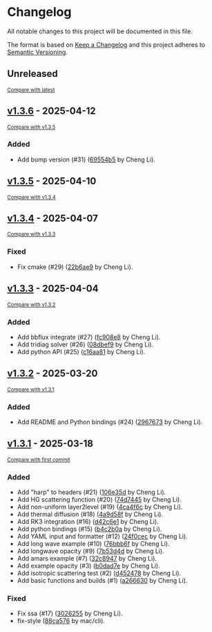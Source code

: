 # Changelog

All notable changes to this project will be documented in this file.

The format is based on [Keep a Changelog](http://keepachangelog.com/en/1.0.0/)
and this project adheres to [Semantic Versioning](http://semver.org/spec/v2.0.0.html).

<!-- insertion marker -->
## Unreleased

<small>[Compare with latest](https://github.com/chengcli/pyharp/compare/v1.3.6...HEAD)</small>

<!-- insertion marker -->
## [v1.3.6](https://github.com/chengcli/pyharp/releases/tag/v1.3.6) - 2025-04-12

<small>[Compare with v1.3.5](https://github.com/chengcli/pyharp/compare/v1.3.5...v1.3.6)</small>

### Added

- Add bump version (#31) ([69554b5](https://github.com/chengcli/pyharp/commit/69554b5f7a79821dde7b564760d7477987d99693) by Cheng Li).

## [v1.3.5](https://github.com/chengcli/pyharp/releases/tag/v1.3.5) - 2025-04-10

<small>[Compare with v1.3.4](https://github.com/chengcli/pyharp/compare/v1.3.4...v1.3.5)</small>

## [v1.3.4](https://github.com/chengcli/pyharp/releases/tag/v1.3.4) - 2025-04-07

<small>[Compare with v1.3.3](https://github.com/chengcli/pyharp/compare/v1.3.3...v1.3.4)</small>

### Fixed

- Fix cmake (#29) ([22b6ae9](https://github.com/chengcli/pyharp/commit/22b6ae93bf3f6039b3d583adeb58074a7c5843a6) by Cheng Li).

## [v1.3.3](https://github.com/chengcli/pyharp/releases/tag/v1.3.3) - 2025-04-04

<small>[Compare with v1.3.2](https://github.com/chengcli/pyharp/compare/v1.3.2...v1.3.3)</small>

### Added

- Add bbflux integrate (#27) ([fc908e8](https://github.com/chengcli/pyharp/commit/fc908e880ace3e4fb29a3e1e08865bd8c8f91cde) by Cheng Li).
- Add tridiag solver (#26) ([08dbef9](https://github.com/chengcli/pyharp/commit/08dbef9c8f96c5b24858ef9452de29ebcafb661a) by Cheng Li).
- Add python API (#25) ([c16aa81](https://github.com/chengcli/pyharp/commit/c16aa813c7523ad2a99e318c10a96cc5df5cea32) by Cheng Li).

## [v1.3.2](https://github.com/chengcli/pyharp/releases/tag/v1.3.2) - 2025-03-20

<small>[Compare with v1.3.1](https://github.com/chengcli/pyharp/compare/v1.3.1...v1.3.2)</small>

### Added

- Add README and Python bindings (#24) ([2967673](https://github.com/chengcli/pyharp/commit/29676737ce52d8ebd7aea9a65c97d4c6c1782f61) by Cheng Li).

## [v1.3.1](https://github.com/chengcli/pyharp/releases/tag/v1.3.1) - 2025-03-18

<small>[Compare with first commit](https://github.com/chengcli/pyharp/compare/fcc65b8bf648ba67482ff5b5191611412629f336...v1.3.1)</small>

### Added

- Add "harp" to headers (#21) ([106e35d](https://github.com/chengcli/pyharp/commit/106e35d23c79f5bd09d9a02e6e52dc3c5f9e2d80) by Cheng Li).
- Add HG scattering function (#20) ([74d7445](https://github.com/chengcli/pyharp/commit/74d74450bd49e491afe6280c372fb7773f9a3ea2) by Cheng Li).
- Add non-uniform layer2level (#19) ([4ca4f6c](https://github.com/chengcli/pyharp/commit/4ca4f6c8f89b0b6022eb726a53b52bb572f5be33) by Cheng Li).
- Add thermal diffusion (#18) ([4a9d58f](https://github.com/chengcli/pyharp/commit/4a9d58fca2efb55942f4ae78efdac6f554251a75) by Cheng Li).
- Add RK3 integration (#16) ([d42c6e1](https://github.com/chengcli/pyharp/commit/d42c6e1d94b18802a208a1cc7aae5c8ce6776909) by Cheng Li).
- Add python bindings (#15) ([b4c2b0a](https://github.com/chengcli/pyharp/commit/b4c2b0a837269386cf7f1b0c32bf31dba66d42fd) by Cheng Li).
- Add YAML input and formatter (#12) ([24f0cec](https://github.com/chengcli/pyharp/commit/24f0ceccebdfb06155fd519590d3703dba59cbdc) by Cheng Li).
- Add long wave example (#10) ([76bbb6f](https://github.com/chengcli/pyharp/commit/76bbb6f98cea8a5090db7fa2020714433e8e7543) by Cheng Li).
- Add longwave opacity (#9) ([7b53d4d](https://github.com/chengcli/pyharp/commit/7b53d4d3e200e83b69825bc1ff71fb0c216523f0) by Cheng Li).
- Add amars example (#7) ([32c8947](https://github.com/chengcli/pyharp/commit/32c89474d740a616cdd72730015ed104a3abd418) by Cheng Li).
- Add example opacity (#3) ([b0dad7e](https://github.com/chengcli/pyharp/commit/b0dad7e115d617cbfe9837accac455499f5d0127) by Cheng Li).
- Add isotropic scattering test (#2) ([d452478](https://github.com/chengcli/pyharp/commit/d4524780b408d530fd738718b49e6f1191023591) by Cheng Li).
- Add basic functions and builds (#1) ([a266630](https://github.com/chengcli/pyharp/commit/a266630b5cc223794d79c841f100fbe9b0ad5458) by Cheng Li).

### Fixed

- Fix ssa (#17) ([3026255](https://github.com/chengcli/pyharp/commit/3026255fc071ca5251a52ba5e17f1a45b4c3d5b1) by Cheng Li).
- fix-style ([88ca576](https://github.com/chengcli/pyharp/commit/88ca576ff02ef16c5ea8387a55607ba1f95b6293) by mac/cli).

